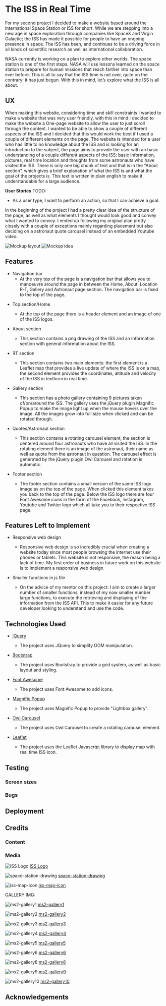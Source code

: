 # The ISS in Real Time

For my second project I decided to make a website based around the International Space Station or ISS for short. While we are stepping into a new age in space exploration through companies like SpaceX and Virgin Galactic; the ISS has made it possible for people to have an ongoing presence in space. The ISS has been, and continues to be a driving force in all kinds of scientific research as well as international collaboration.

NASA currently is working on a plan to explore other worlds. The space station is one of the first steps. NASA will use lessons learned on the space station to prepare for human missions that reach farther into space than ever before. This is all to say that the ISS time is not over, quite on the contrary: it has just begun. With this in mind, let’s explore what the ISS is all about.

## UX

When making this website, considering time and skill constraints I wanted to make a website that was very user friendly, with this in mind I decided to make the website a One-page website to allow the user to just scroll through the content. I wanted to be able to show a couple of different aspects of the ISS and I decided that this would work the best if I used a couple of different elements on the page.
The website is intended for a user who has little to no knowledge about the ISS and is looking for an introduction to the subject, the page aims to provide the user with an basic understanding of a couple different aspects of the ISS: basic information, pictures, real time location and thoughts from some astronauts who have visited the ISS. There is only one big chunk of text and that is in the “About section”, which gives a brief explanation of what the ISS is and what the goal of the projects is. This text is written in plain english to make it understandable for a large audience.

**User Stories**
TODO:

- As a user type, I want to perform an action, so that I can achieve a goal.

In the beginning of the project I had a pretty clear idea of the structure of the page, as well as what elements I thought would look good and convey what I wanted to convey. I ended up following my original plan pretty closely with a couple of exceptions mainly regarding placement but also deciding on a astronaut quote carousel instead of an embedded Youtube video.

![Mockup layout](SpaceStation/img/README/Milestone2.1.jpg)
![Mockup idea](SpaceStation/img/README/Milestone2.2.jpg)

## Features

- Navigation bar
  - At the very top of the page is a navigation bar that allows you to manoeuvre around the page in between the Home, About, Location R-T, Gallery and Astronaut page section. The navigation bar is fixed to the top of the page.

* Top section/Home
  - At the top of the page there is a header element and an image of one of the ISS logos.
* About section

  - This section contains a png drawing of the ISS and an information section with general information about the ISS.

* RT section

  - This section contains two main elements: the first element is a Leaflet map that provides a live update of where the ISS is on a map, the second element provides the coordinates, altitude and velocity of the ISS in textform in real time.

* Gallery section

  - This section has a photo gallery containing 9 pictures taken of/on/around the ISS. The gallery uses the jQuery plugin Magnific Popup to make the image light up when the mouse hovers over the image. All the images grow into full size when clicked and can be rotated through.

* Quotes/Astronaut section

  - This section contains a rotating carousel element, the section is centered around four astronauts who have all visited the ISS. In the rotating element there is an image of the astronaut, their name as well as quote from the astronaut in question. The carousel effect is generated by the jQuery plugin Owl Carousel and rotation is automatic.

* Footer section
  - The footer section contains a small version of the same ISS logo image as on the top of the page. When clicked this element takes you back to the top of the page. Below the ISS logo there are four Font Awesome icons in the form of the Facebook, Instagram, Youtube and Twitter logo which all take you to their respective ISS page.

## Features Left to Implement

- Responsive web design

  - Responsive web design is so incredibly crucial when creating a website today since most people browsing the internet use their phones or tablets. This website is not responsive, the reason being a lack of time. My first order of business in future work on this website is to implement a responsive web design.

- Smaller functions in js file
  - On the advice of my mentor on this project: I aim to create a larger number of smaller functions, instead of my now smaller number large functions, to execute the retrieving and displaying of the information from the ISS API. This to make it easier for any future developer looking to understand and use the code.

## Technologies Used

- [jQuery](https://jquery.com/)

  - The project uses JQuery to simplify DOM manipulation.

- [Bootstrap](https://getbootstrap.com/)

  - The project uses Bootstrap to provide a grid system, as well as basic layout and styling.

- [Font Awesome](https://fontawesome.com/)

  - The project uses Font Awesome to add icons.

- [Magnific Popup](https://dimsemenov.com/plugins/magnific-popup/)

  - The project uses Magnific Popup to provide "Lightbox gallery".

- [Owl Carousel](https://owlcarousel2.github.io/OwlCarousel2/)

  - The project uses Owl Carousel to create a rotating carousel element.

- [Leaflet](https://leafletjs.com/)
  - The project uses the Leaflet Javascript library to display map with real time ISS icon.

## Testing

### Screen sizes

### Bugs

## Deployment

## Credits

### Content

### Media

![ISS Logo](SpaceStation/img/iss-logo2.png)
[ISS Logo](https://en.wikipedia.org/wiki/File:ISS_insignia.svg)

![space-station-drawing](SpaceStation/img/space-station-drawing.png)
[space-station-drawing](https://freesvg.org/international-space-station-vector-drawing)

![iss-map-icon](SpaceStation/img/iss-map-icon.png)
[iss-map-icon](https://commons.wikimedia.org/wiki/File:International_Space_Station.svg)

GALLERY IMG:

![ms2-gallery1](SpaceStation/img/gallery-big/ms2-gallery1-big.jpg)
[ms2-gallery1](https://www.flickr.com/photos/nasaearthobservatory/6792427300)

![ms2-gallery2](SpaceStation/img/gallery-big/ms2-gallery2-big.jpg)
[ms2-gallery2](https://pixabay.com/photos/cosmonaut-spacewalk-iss-tools-suit-582544/)

![ms2-gallery3](SpaceStation/img/gallery-big/ms2-gallery3-big.jpg)
[ms2-gallery3](https://pxhere.com/sv/photo/1066080)

![ms2-gallery4](SpaceStation/img/gallery-big/ms2-gallery4-big.jpg)
[ms2-gallery4](https://www.needpix.com/photo/495775/satellite-iss-northern-lights-aurora-borealis-international-space-station-space-spaceship-station-science)

![ms2-gallery5](SpaceStation/img/gallery-big/ms2-gallery5-big.jpg)
[ms2-gallery5](https://www.flickr.com/photos/nasacommons/36510207981)

![ms2-gallery6](SpaceStation/img/gallery-big/ms2-gallery6-big.jpg)
[ms2-gallery6](<https://commons.wikimedia.org/wiki/File:ISS-56_International_Space_Station_fly-around_(05).jpg>)

![ms2-gallery8](SpaceStation/img/gallery-big/ms2-gallery8-big.jpg)
[ms2-gallery8](https://www.uihere.com/free-photos/astronaut-spacewalk-iss-tools-516634)

![ms2-gallery9](SpaceStation/img/gallery-big/ms2-gallery9-big.jpg)
[ms2-gallery9](https://www.pikist.com/free-photo-xvdjw)

![ms2-gallery10](SpaceStation/img/gallery-big/ms2-gallery10-big.jpg)
[ms2-gallery10](https://www.pikist.com/free-photo-xaarm)

## Acknowledgements
